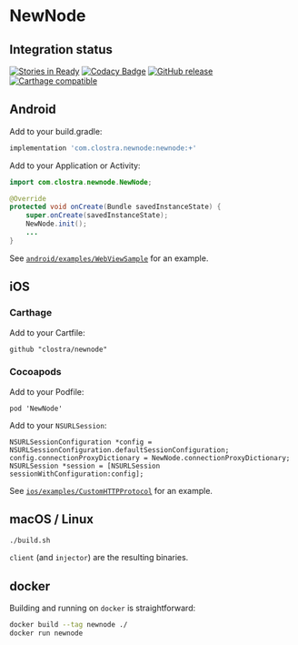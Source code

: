 # NewNode

## Integration status

[![Stories in Ready](https://badge.waffle.io/clostra/newnode.svg?label=ready&title=Ready)](http://waffle.io/clostra/newnode)
[![Codacy Badge](https://api.codacy.com/project/badge/Grade/fbeb689ec190470a90645fb016cbcfb7)](https://www.codacy.com/app/shalunov/newnode)
[![GitHub release](https://img.shields.io/github/release/clostra/newnode.svg)](https://github.com/clostra/newnode/releases/)
[![Carthage compatible](https://img.shields.io/badge/Carthage-compatible-4BC51D.svg?style=flat)](https://github.com/Carthage/Carthage)

## Android

Add to your build.gradle:
```groovy
implementation 'com.clostra.newnode:newnode:+'
```

Add to your Application or Activity:

```java
import com.clostra.newnode.NewNode;

@Override
protected void onCreate(Bundle savedInstanceState) {
    super.onCreate(savedInstanceState);
    NewNode.init();
    ...
}
```

See [`android/examples/WebViewSample`](https://github.com/clostra/newnode/tree/master/android/examples/WebViewSample) for an example.

## iOS

### Carthage

Add to your Cartfile:
```carthage
github "clostra/newnode"
```

### Cocoapods

Add to your Podfile:
```cocoapods
pod 'NewNode'
```

Add to your `NSURLSession`:

```objc
NSURLSessionConfiguration *config = NSURLSessionConfiguration.defaultSessionConfiguration;
config.connectionProxyDictionary = NewNode.connectionProxyDictionary;
NSURLSession *session = [NSURLSession sessionWithConfiguration:config];
```

See [`ios/examples/CustomHTTPProtocol`](https://github.com/clostra/newnode/tree/master/ios/examples/CustomHTTPProtocol) for an example.

## macOS / Linux
```bash
./build.sh
```
`client` (and `injector`) are the resulting binaries.


## docker

Building and running on `docker` is straightforward:

```bash
docker build --tag newnode ./
docker run newnode
```

